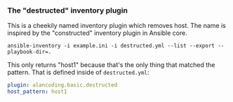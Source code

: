 ### The "destructed" inventory plugin

This is a cheekily named inventory plugin which removes host.
The name is inspired by the "constructed" inventory plugin in Ansible core.

```
ansible-inventory -i example.ini -i destructed.yml --list --export --playbook-dir=.
```

This only returns "host1" because that's the only thing that matched the pattern.
That is defined inside of `destructed.yml`:

```yaml
plugin: alancoding.basic.destructed
host_pattern: host1
```
